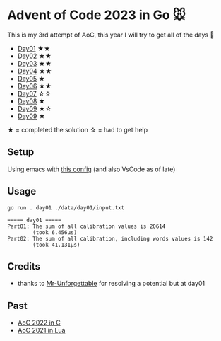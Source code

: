 # Advent of Code 2023 in Go 🐭

This is my 3rd attempt of AoC, this year I will try to get all of the days 🎄

- [Day01](./day01) ★★
- [Day02](./day02) ★★
- [Day03](./day03) ★★
- [Day04](./day04) ★★
- [Day05](./day05) ★ 
- [Day06](./day06) ★★
- [Day07](./day07) ☆☆
- [Day08](./day08) ★
- [Day09](./day09) ★☆
- [Day09](./day10) ★

★ = completed the solution
☆ = had to get help


## Setup

Using emacs with [this config](https://gist.github.com/Aadv1k/2bd92889f3a10a5ffb6298b8fb7d04bf) (and also VsCode as of late)

## Usage

```shell
go run . day01 ./data/day01/input.txt
```

```
===== day01 =====
Part01: The sum of all calibration values is 20614
        (took 6.456µs)
Part02: The sum of all calibration, including words values is 142
        (took 41.131µs)
```

## Credits

- thanks to [Mr-Unforgettable](https://github.com/Mr-Unforgettable) for resolving a potential but at day01 

## Past 

- [AoC 2022 in C]( https://github.com/aadv1k/AdventOfC2022 )
- [AoC 2021 in Lua]( https://github.com/aadv1k/AdventOfLua2021 )
